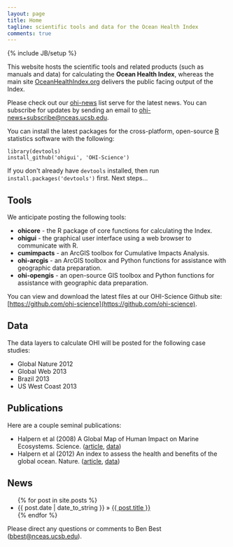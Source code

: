 ```yaml
---
layout: page
title: Home
tagline: scientific tools and data for the Ocean Health Index
comments: true
---
```

{% include JB/setup %}

This website hosts the scientific tools and related products (such as manuals and data) for calculating the **Ocean Health Index**, whereas the main site [OceanHealthIndex.org](http://oceanhealthindex.org) delivers the public facing output of the Index.

Please check out our [ohi-news](http://groups.google.com/a/nceas.ucsb.edu/group/ohi-news) list serve for the latest news. You can subscribe for updates by sending an email to [ohi-news+subscribe@nceas.ucsb.edu](mailto:ohi-news+subscribe@nceas.ucsb.edu).

You can install the latest packages for the cross-platform, open-source [R](http://www.r-project.org) statistics software with the following:

    library(devtools)
    install_github('ohigui', 'OHI-Science')

If you don't already have `devtools` installed, then run `install.packages('devtools')` first. Next steps...

## Tools
We anticipate posting the following tools:
* **ohicore** - the R package of core functions for calculating the Index.
* **ohigui** - the graphical user interface using a web browser to communicate with R.
* **cumimpacts** - an ArcGIS toolbox for Cumulative Impacts Analysis.
* **ohi-arcgis** - an ArcGIS toolbox and Python functions for assistance with geographic data preparation.
* **ohi-opengis** - an open-source GIS toolbox and Python functions for assistance with geographic data preparation.

You can view and download the latest files at our OHI-Science Github site: [https://github.com/ohi-science](https://github.com/ohi-science).

## Data
The data layers to calculate OHI will be posted for the following case studies:
* Global Nature 2012
* Global Web 2013
* Brazil 2013
* US West Coast 2013

## Publications
Here are a couple seminal publications:
* Halpern et al (2008) A Global Map of Human Impact on Marine Ecosystems. Science. ([article](http://www.sciencemag.org/content/319/5865/948.abstract), [data](http://www.nceas.ucsb.edu/globalmarine))
* Halpern et al (2012) An index to assess the health and benefits of the global ocean. Nature. ([article](http://www.nature.com/nature/journal/v488/n7413/full/nature11397.html), [data](ftp://ohi.nceas.ucsb.edu/pub/data/2012/layers.html))

## News
<ul class="posts">
  {% for post in site.posts %}
    <li><span>{{ post.date | date_to_string }}</span> &raquo; <a href="{{ BASE_PATH }}{{ post.url }}">{{ post.title }}</a></li>
  {% endfor %}
</ul>

Please direct any questions or comments to Ben Best ([bbest@nceas.ucsb.edu](mailto:bbest@nceas.ucsb.edu)).
